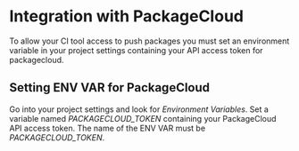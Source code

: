 # Integration with PackageCloud
To allow your CI tool access to push packages you must set an environment variable in your project settings containing your API access token for packagecloud.

## Setting ENV VAR for PackageCloud
Go into your project settings and look for *Environment Variables*. Set a variable named *PACKAGECLOUD_TOKEN* containing your PackageCloud API access token. The name of the ENV VAR must be *PACKAGECLOUD_TOKEN*.


